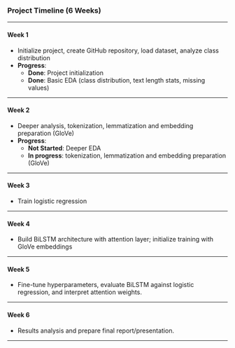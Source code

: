### Project Timeline (6 Weeks)

---

#### **Week 1**
- Initialize project, create GitHub repository, load dataset, analyze class distribution  
- **Progress**:  
  - **Done**: Project initialization
  - **Done**: Basic EDA (class distribution, text length stats, missing values)    

---

#### **Week 2**
- Deeper analysis, tokenization, lemmatization and embedding preparation (GloVe)  
- **Progress**:  
  - **Not Started**: Deeper EDA  
  - **In progress**: tokenization, lemmatization and embedding preparation (GloVe)

---

#### **Week 3**  
- Train logistic regression 
 

---

#### **Week 4**  
- Build BiLSTM architecture with attention layer; initialize training with GloVe embeddings  


---

#### **Week 5**  
- Fine-tune hyperparameters, evaluate BiLSTM against logistic regression, and interpret attention weights.  

---

#### **Week 6**  
- Results analysis and prepare final report/presentation.  

---